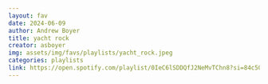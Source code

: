 ```yaml
---
layout: fav
date: 2024-06-09
author: Andrew Boyer
title: yacht rock
creator: asboyer
img: assets/img/favs/playlists/yacht_rock.jpeg
categories: playlists
link: https://open.spotify.com/playlist/0IeC6lSDDQfJ2NeMvTChn8?si=84c50613e30649b2
---
```

